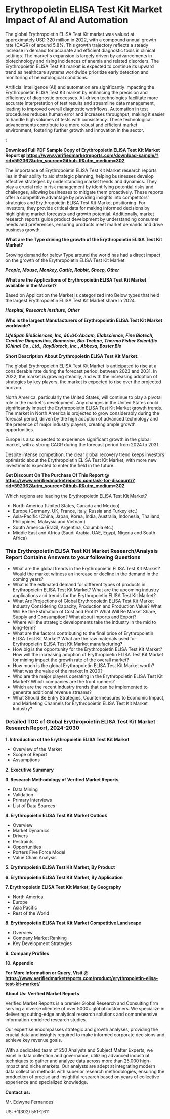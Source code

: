 <meta name="title" content="Global  Erythropoietin ELISA Test Kit Market Impact of AI and Automation"><meta name="description" content="  The global Erythropoietin ELISA Test Kit market was valued at approximately USD 320 million in 2022, with a compound annual growth rate (CAGR) of around 5.8%. This g"><meta name="title" content=" Erythropoietin ELISA Test Kit Market Size, Share, Scope, Trends, Growth, Opportunities, Analysis, Forecast"> <h1>Erythropoietin ELISA Test Kit Market Impact of AI and Automation</h1> <p>The global Erythropoietin ELISA Test Kit market was valued at approximately USD 320 million in 2022, with a compound annual growth rate (CAGR) of around 5.8%. This growth trajectory reflects a steady increase in demand for accurate and efficient diagnostic tools in clinical settings. The market's expansion is largely driven by advancements in biotechnology and rising incidences of anemia and related disorders. The Erythropoietin ELISA Test Kit market is expected to continue its upward trend as healthcare systems worldwide prioritize early detection and monitoring of hematological conditions.</p> <p>Artificial Intelligence (AI) and automation are significantly impacting the Erythropoietin ELISA Test Kit market by enhancing the precision and efficiency of diagnostic processes. AI-driven technologies facilitate more accurate interpretation of test results and streamline data management, leading to improved overall diagnostic workflows. Automation in test procedures reduces human error and increases throughput, making it easier to handle high volumes of tests with consistency. These technological advancements contribute to a more robust and efficient market environment, fostering further growth and innovation in the sector.</p> t</p><p id="" class=""><strong>Download Full PDF Sample Copy of Erythropoietin ELISA Test Kit Market Report @ <a href="https://www.verifiedmarketreports.com/download-sample/?rid=592362&utm_source=Github-R&utm_medium=302" target="_blank">https://www.verifiedmarketreports.com/download-sample/?rid=592362&utm_source=Github-R&utm_medium=302</a></strong></p><p>The importance of&nbsp;Erythropoietin ELISA Test Kit Market research reports lies in their ability to aid strategic planning, helping businesses develop effective strategies by understanding market trends and dynamics. They play a crucial role in risk management by identifying potential risks and challenges, allowing businesses to mitigate them proactively. These reports offer a competitive advantage by providing insights into competitors' strategies and Erythropoietin ELISA Test Kit Market positioning. For investors, they provide critical data for making informed decisions by highlighting market forecasts and growth potential. Additionally, market research reports guide product development by understanding consumer needs and preferences, ensuring products meet market demands and drive business growth.</p><p><strong>What are the&nbsp;Type driving the growth of the Erythropoietin ELISA Test Kit Market?</strong></p><p id="" class="">Growing demand for below Type around the world has had a direct impact on the growth of the Erythropoietin ELISA Test Kit Market:</p><em><strong>People, Mouse, Monkey, Cattle, Rabbit, Sheep, Other</strong></em></p><strong>What are the&nbsp;Applications&nbsp;of Erythropoietin ELISA Test Kit Market available in the Market?</strong></p><p id="" class="">Based on Application the Market is categorized into Below types that held the largest Erythropoietin ELISA Test Kit Market share In 2024.</p><em><strong>Hospital, Research Institute, Other</strong></em></p><strong>Who is the largest Manufacturers of Erythropoietin ELISA Test Kit Market worldwide?</strong></p><p><em><strong>LifeSpan BioSciences, Inc, â€‹â€‹Abcam, Elabscience, Fine Biotech, Creative Diagnostics, Biomerica, Bio-Techne, Thermo Fisher Scientific (China) Co., Ltd., RayBiotech, Inc., Abbexa, Boster Bio</strong></em></p><p id="" class=""><strong>Short Description About Erythropoietin ELISA Test Kit Market:</strong></p><p>The global Erythropoietin ELISA Test Kit Market is anticipated to rise at a considerable rate during the forecast period, between 2023 and 2031. In 2022, the market is growing steadily, and with the increasing adoption of strategies by key players, the market is expected to rise over the projected horizon.</p><p>North America, particularly the United States, will continue to play a pivotal role in the market's development. Any changes in the United States could significantly impact the Erythropoietin ELISA Test Kit Market growth trends. The market in North America is projected to grow considerably during the forecast period, driven by the high adoption of advanced technology and the presence of major industry players, creating ample growth opportunities.</p><p>Europe is also expected to experience significant growth in the global market, with a strong CAGR during the forecast period from 2024 to 2031.</p><p>Despite intense competition, the clear global recovery trend keeps investors optimistic about the Erythropoietin ELISA Test Kit Market, with more new investments expected to enter the field in the future.</p><p id="" class=""><strong>Get Discount On The Purchase Of This Report @ <a href="https://www.verifiedmarketreports.com/ask-for-discount/?rid=592362&utm_source=Github-R&utm_medium=302" target="_blank">https://www.verifiedmarketreports.com/ask-for-discount/?rid=592362&utm_source=Github-R&utm_medium=302</a></strong></p>Which regions are leading the Erythropoietin ELISA Test Kit Market?</p><ul><li>North America (United States, Canada and Mexico)</li><li>Europe (Germany, UK, France, Italy, Russia and Turkey etc.)</li><li>Asia-Pacific (China, Japan, Korea, India, Australia, Indonesia, Thailand, Philippines, Malaysia and Vietnam)</li><li>South America (Brazil, Argentina, Columbia etc.)</li><li>Middle East and Africa (Saudi Arabia, UAE, Egypt, Nigeria and South Africa)</li></ul><h3 id="" class="">This Erythropoietin ELISA Test Kit Market Research/Analysis Report Contains Answers to your following Questions</h3><ul><li>What are the global trends in the Erythropoietin ELISA Test Kit Market? Would the market witness an increase or decline in the demand in the coming years?</li><li>What is the estimated demand for different types of products in Erythropoietin ELISA Test Kit Market? What are the upcoming industry applications and trends for the Erythropoietin ELISA Test Kit Market?</li><li>What Are Projections of Global Erythropoietin ELISA Test Kit Market Industry Considering Capacity, Production and Production Value? What Will Be the Estimation of Cost and Profit? What Will Be Market Share, Supply and Consumption? What about imports and Export?</li><li>Where will the strategic developments take the industry in the mid to long-term?</li><li>What are the factors contributing to the final price of Erythropoietin ELISA Test Kit Market? What are the raw materials used for Erythropoietin ELISA Test Kit Market manufacturing?</li><li>How big is the opportunity for the Erythropoietin ELISA Test Kit Market? How will the increasing adoption of Erythropoietin ELISA Test Kit Market for mining impact the growth rate of the overall market?</li><li>How much is the global Erythropoietin ELISA Test Kit Market worth? What was the value of the market In 2020?</li><li>Who are the major players operating in the Erythropoietin ELISA Test Kit Market? Which companies are the front runners?</li><li>Which are the recent industry trends that can be implemented to generate additional revenue streams?</li><li>What Should Be Entry Strategies, Countermeasures to Economic Impact, and Marketing Channels for Erythropoietin ELISA Test Kit Market Industry?</li></ul><h3 id="" class="">Detailed TOC of Global Erythropoietin ELISA Test Kit Market Research Report, 2024-2030</h3><p id="" class=""><strong>1. Introduction of the Erythropoietin ELISA Test Kit Market</strong></p><ul><li>Overview of the Market</li><li>Scope of Report</li><li>Assumptions</li></ul><p id="" class=""><strong>2. Executive Summary</strong></p><p id="" class=""><strong>3. Research Methodology of Verified Market Reports</strong></p><ul><li>Data Mining</li><li>Validation</li><li>Primary Interviews</li><li>List of Data Sources</li></ul><p id="" class=""><strong>4. Erythropoietin ELISA Test Kit Market Outlook</strong></p><ul><li>Overview</li><li>Market Dynamics</li><li>Drivers</li><li>Restraints</li><li>Opportunities</li><li>Porters Five Force Model</li><li>Value Chain Analysis</li></ul><p id="" class=""><strong>5. Erythropoietin ELISA Test Kit Market, By Product</strong></p><p id="" class=""><strong>6. Erythropoietin ELISA Test Kit Market, By Application</strong></p><p id="" class=""><strong>7. Erythropoietin ELISA Test Kit Market, By Geography</strong></p><ul><li>North America</li><li>Europe</li><li>Asia Pacific</li><li>Rest of the World</li></ul><p id="" class=""><strong>8. Erythropoietin ELISA Test Kit Market Competitive Landscape</strong></p><ul><li>Overview</li><li>Company Market Ranking</li><li>Key Development Strategies</li></ul><p id="" class=""><strong>9. Company Profiles</strong></p><p id="" class=""><strong>10. Appendix</strong></p><p id="" class=""><strong>For More Information or Query, Visit @ <a href="https://www.verifiedmarketreports.com/product/erythropoietin-elisa-test-kit-market/" target="_blank">https://www.verifiedmarketreports.com/product/erythropoietin-elisa-test-kit-market/</a></strong></p><p id="" class=""><strong>About Us: Verified Market Reports</strong></p><p id="" class="">Verified Market Reports is a premier Global Research and Consulting firm serving a diverse clientele of over 5000+ global customers. We specialize in delivering cutting-edge analytical research solutions and comprehensive information-enriched research studies.</p><p id="" class="">Our expertise encompasses strategic and growth analyses, providing the crucial data and insights required to make informed corporate decisions and achieve key revenue goals.</p><p id="" class="">With a dedicated team of 250 Analysts and Subject Matter Experts, we excel in data collection and governance, utilizing advanced industrial techniques to gather and analyze data across more than 25,000 high-impact and niche markets. Our analysts are adept at integrating modern data collection methods with superior research methodologies, ensuring the production of precise and insightful research based on years of collective experience and specialized knowledge.</p><p id="" class=""><strong>Contact us:</strong></p><p id="" class="">Mr. Edwyne Fernandes</p><p id="" class="">US: +1(302) 551-2611</p>